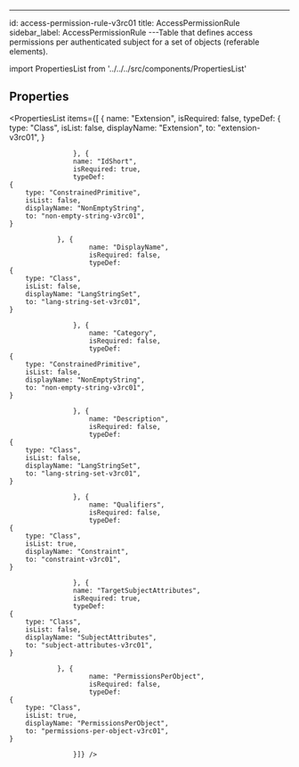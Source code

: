 --- 
id: access-permission-rule-v3rc01 
title: AccessPermissionRule 
sidebar_label: AccessPermissionRule 
---Table that defines access permissions per authenticated subject for a set of objects
(referable elements).

import PropertiesList from '../../../src/components/PropertiesList' 

## Properties 

<PropertiesList items={[ 
{
                        name: "Extension",
                        isRequired: false,
                        typeDef: 
    {
        type: "Class",
        isList: false,
        displayName: "Extension",
        to: "extension-v3rc01",
    }
    
                    }, {
                    name: "IdShort",
                    isRequired: true,
                    typeDef: 
    {
        type: "ConstrainedPrimitive",
        isList: false,
        displayName: "NonEmptyString",
        to: "non-empty-string-v3rc01",
    }
    
                }, {
                        name: "DisplayName",
                        isRequired: false,
                        typeDef: 
    {
        type: "Class",
        isList: false,
        displayName: "LangStringSet",
        to: "lang-string-set-v3rc01",
    }
    
                    }, {
                        name: "Category",
                        isRequired: false,
                        typeDef: 
    {
        type: "ConstrainedPrimitive",
        isList: false,
        displayName: "NonEmptyString",
        to: "non-empty-string-v3rc01",
    }
    
                    }, {
                        name: "Description",
                        isRequired: false,
                        typeDef: 
    {
        type: "Class",
        isList: false,
        displayName: "LangStringSet",
        to: "lang-string-set-v3rc01",
    }
    
                    }, {
                        name: "Qualifiers",
                        isRequired: false,
                        typeDef: 
    {
        type: "Class",
        isList: true,
        displayName: "Constraint",
        to: "constraint-v3rc01",
    }
    
                    }, {
                    name: "TargetSubjectAttributes",
                    isRequired: true,
                    typeDef: 
    {
        type: "Class",
        isList: false,
        displayName: "SubjectAttributes",
        to: "subject-attributes-v3rc01",
    }
    
                }, {
                        name: "PermissionsPerObject",
                        isRequired: false,
                        typeDef: 
    {
        type: "Class",
        isList: true,
        displayName: "PermissionsPerObject",
        to: "permissions-per-object-v3rc01",
    }
    
                    }]} /> 
 
